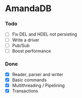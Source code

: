 # AmandaDB

### Todo
- [ ] Fix DEL and HDEL not persisting
- [ ] Write a driver
- [ ] Pub/Sub
- [ ] Boost performance

### Done
- [x] Reader, parser and writer
- [x] Basic commands
- [x] Multithreading / Pipelining
- [X] Transactions
